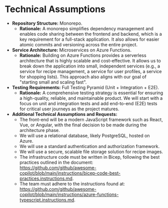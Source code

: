 # Technical Assumptions

* **Repository Structure:** Monorepo.
    * **Rationale:** A monorepo simplifies dependency management and enables code sharing between the frontend and backend, which is a key requirement for a full-stack application. It also allows for easier atomic commits and versioning across the entire project.
* **Service Architecture:** Microservices on Azure Functions.
    * **Rationale:** Building on Azure Functions provides a serverless architecture that is highly scalable and cost-effective. It allows us to break down the application into small, independent services (e.g., a service for recipe management, a service for user profiles, a service for shopping lists). This approach also aligns with our goal of "starting small and scaling fast".
* **Testing Requirements:** Full Testing Pyramid (Unit + Integration + E2E).
    * **Rationale:** A comprehensive testing strategy is essential for ensuring a high-quality, reliable, and maintainable product. We will start with a focus on unit and integration tests and add end-to-end (E2E) tests for critical user journeys as the project matures.
* **Additional Technical Assumptions and Requests:**
    * The front-end will be a modern JavaScript framework such as React, Vue, or Angular, with the final decision to be made during the architecture phase.
    * We will use a relational database, likely PostgreSQL, hosted on Azure.
    * We will use a standard authentication and authorization framework.
    * We will use a secure, scalable file storage solution for recipe images.
    * The infrastructure code must be written in Bicep, following the best practices outlined in the document: https://github.com/github/awesome-copilot/blob/main/instructions/bicep-code-best-practices.instructions.md.
    * The team must adhere to the instructions found at: https://github.com/github/awesome-copilot/blob/main/instructions/azure-functions-typescript.instructions.md.
